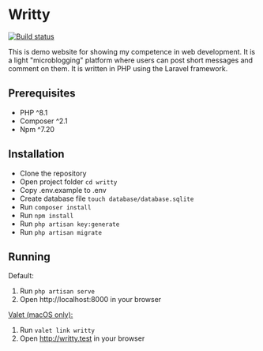 # Writty

[![Build status](https://github.com/paparrot/writty/actions/workflows/laravel.yml/badge.svg)](https://github.com/paparrot/writty/actions/workflows/laravel.yml)

This is demo website for showing my competence in web development.
It is a light "microblogging" platform where users can post short messages and
comment on them. It is written in PHP using the Laravel framework.

## Prerequisites
- PHP ^8.1
- Composer ^2.1
- Npm ^7.20

## Installation

- Clone the repository
- Open project folder `cd writty`
- Copy .env.example to .env
- Create database file `touch database/database.sqlite`
- Run `composer install`
- Run `npm install`
- Run `php artisan key:generate`
- Run `php artisan migrate`

## Running

Default:
1) Run `php artisan serve`
2) Open http://localhost:8000 in your browser

[Valet (macOS only):](https://laravel.com/docs/10.x/valet)
1) Run `valet link writty`
2) Open http://writty.test in your browser
